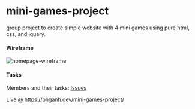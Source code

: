# mini-games-project

group project to create simple website with 4 mini games using pure html, css, and jquery.

#### Wireframe

<img src="docs/wireframes/homepage.png" alt="homepage-wireframe">

#### Tasks

Members and their tasks: [Issues](https://github.com/tripleboba/mini-games-project/issues?q=is%3Aissue+is%3Aall)

Live @ https://phganh.dev/mini-games-project/
